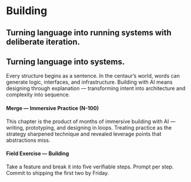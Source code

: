 # Building

## Turning language into running systems with deliberate iteration.

## Turning language into systems.

Every structure begins as a sentence. In the centaur’s world, words can generate logic, interfaces, and infrastructure. Building with AI means designing through explanation — transforming intent into architecture and complexity into sequence.

#### Merge — Immersive Practice (N-100)

This chapter is the product of months of immersive building with AI — writing, prototyping, and designing in loops. Treating practice as the strategy sharpened technique and revealed leverage points that abstractions miss.

#### Field Exercise — Building

Take a feature and break it into five verifiable steps. Prompt per step. Commit to shipping the first two by Friday.
